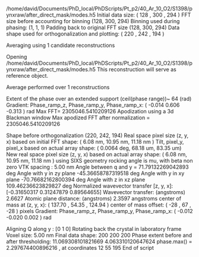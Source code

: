 /home/david/Documents/PhD_local/PhDScripts/Pt_p2/40_Ar_10_O2/S1398/pynxraw/after_direct_mask/modes.h5
Initial data size: ( 128 , 300 , 294 )
FFT size before accounting for binning (128, 300, 294)
Binning used during phasing: (1, 1, 1)
Padding back to original FFT size (128, 300, 294)
Data shape used for orthogonalization and plotting: ( 220 , 242 , 194 )

Averaging using 1 candidate reconstructions

Opening  /home/david/Documents/PhD_local/PhDScripts/Pt_p2/40_Ar_10_O2/S1398/pynxraw/after_direct_mask/modes.h5
This reconstruction will serve as reference object.

Average performed over  1 reconstructions

Extent of the phase over an extended support (ceil(phase range))~  64 (rad)
Gradient: Phase_ramp_z, Phase_ramp_y, Phase_ramp_x: ( -0.014 0.606 -0.313 ) rad
Max FFT= 2305046.5410209126
Apodization using a 3d Blackman window
Max apodized FFT after normalization = 2305046.5410209126

Shape before orthogonalization (220, 242, 194)
Real space pixel size (z, y, x) based on initial FFT shape: ( 6.08 nm, 10.95 nm, 11.18 nm )
Tilt, pixel_y, pixel_x based on actual array shape: ( 0.0064 deg, 68.18 um, 83.35 um)
New real space pixel size (z, y, x) based on actual array shape: ( 6.08  nm, 10.95 nm, 11.18 nm )
using SIXS geometry
rocking angle is mu, with beta non zero
VTK spacing : 5.00 nm
Angle between q and y = 71.79132269042893 deg
Angle with y in zy plane -45.36658787319518 deg
Angle with y in xy plane -70.76682162800394 deg
Angle with z in xz plane 109.46236623829827 deg
Normalized wavevector transfer [z, y, x]: [-0.31650317  0.31247879  0.89564655]
Wavevector transfer: (angstroms) 2.6627
Atomic plane distance: (angstroms) 2.3597 angstroms
center of mass at (z, y, x): ( 137.70 , 54.35 , 124.94 )
center of mass offset: ( -28 , 67 , -28 ) pixels
Gradient: Phase_ramp_z, Phase_ramp_y, Phase_ramp_x: ( -0.012 -0.020 0.002 ) rad

Aligning Q along  y : [0 1 0]
Rotating back the crystal in laboratory frame
Voxel size:  5.00 nm
Final data shape: 200 200 200
Phase extent before and after thresholding: 11.069308101821669 4.063310120647624
phase.max() =  2.297674400896216 , at coordinates  12 55 195
End of script
